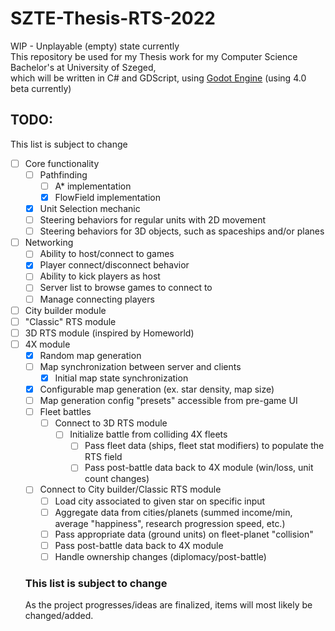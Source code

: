 # SZTE-Thesis-RTS-2022
WIP - Unplayable (empty) state currently  
This repository be used for my Thesis work for my Computer Science Bachelor's at University of Szeged,  
which will be written in C# and GDScript, using [Godot Engine](https://godotengine.org/) (using 4.0 beta currently)

## TODO:
This list is subject to change
- [ ] Core functionality
  - [ ] Pathfinding
    - [ ] A* implementation
    - [X] FlowField implementation
  - [X] Unit Selection mechanic
  - [ ] Steering behaviors for regular units with 2D movement
  - [ ] Steering behaviors for 3D objects, such as spaceships and/or planes
- [ ] Networking
  - [ ] Ability to host/connect to games
  - [X] Player connect/disconnect behavior
  - [ ] Ability to kick players as host
  - [ ] Server list to browse games to connect to
  - [ ] Manage connecting players
- [ ] City builder module
- [ ] "Classic" RTS module
- [ ] 3D RTS module (inspired by Homeworld)
- [ ] 4X module
  - [X] Random map generation
  - [ ] Map synchronization between server and clients
    - [X] Initial map state synchronization
  - [X] Configurable map generation (ex. star density, map size)
  - [ ] Map generation config "presets" accessible from pre-game UI
  - [ ] Fleet battles
    - [ ] Connect to 3D RTS module
      - [ ] Initialize battle from colliding 4X fleets
        - [ ] Pass fleet data (ships, fleet stat modifiers) to populate the RTS field
        - [ ] Pass post-battle data back to 4X module (win/loss, unit count changes)
  - [ ] Connect to City builder/Classic RTS module
    - [ ] Load city associated to given star on specific input
    - [ ] Aggregate data from cities/planets (summed income/min, average "happiness", research progression speed, etc.)
    - [ ] Pass appropriate data (ground units) on fleet-planet "collision"
    - [ ] Pass post-battle data back to 4X module
    - [ ] Handle ownership changes (diplomacy/post-battle)
  ### This list is subject to change
  As the project progresses/ideas are finalized, items will most likely be changed/added.
